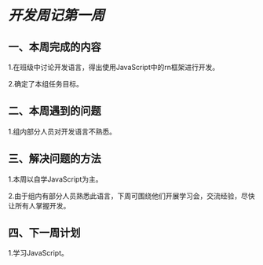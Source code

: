 
# ***开发周记第一周***
## **一、本周完成的内容**
1.在班级中讨论开发语言，得出使用JavaScript中的rn框架进行开发。


2.确定了本组任务目标。
## **二、本周遇到的问题**
1.组内部分人员对开发语言不熟悉。
## **三、解决问题的方法**
1.本周以自学JavaScript为主。


2.由于组内有部分人员熟悉此语言，下周可围绕他们开展学习会，交流经验，尽快让所有人掌握开发。
## **四、下一周计划**
1.学习JavaScript。

